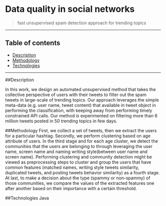 # Data quality in social networks 
>fast unsupervised spam detection approach for trending topics

-----

## Table of contents

- [Description](#Description)
- [Methodology](#Metodology)
- [Technologies](#Technologies)


------

##Description

In this work, we design an automated unsupervised method that 
takes the collective perspective of users with their tweets to
filter out the spam tweets in large-scale of trending topics. 
Our approach leverages the simple meta-data (e.g. user name, 
tweet content) that available in tweet object in performing 
the classification, with keeping away from performing timely 
constrained API calls. Our method is experimented on filtering 
more than 6 million tweets posted in 50 trending topics in few days.

##Methodology
First, we collect a set of tweets, then we extract the users for a particular hashtag.
Secondly, we perform clustering based on age attribute of users. In the third stage
and for each age cluster, we detect the communities that the users are belonging to 
through leveraging the user name, screen name and naming writing style(between user name
and screen name). Performing clustering and community detection might be viewed as
preprocessing steps to cluster and group the users that have common features
(matched names, writing style tweets similarity, duplicated tweets, and posting tweets
behavior similarity) as a fourth stage. At last, to make a decision about the type
(spammy or non-spammy) of those communities, we compare the values of the extracted
features one after another based on their importance with a certain threshold.

##Technologies
 Java












